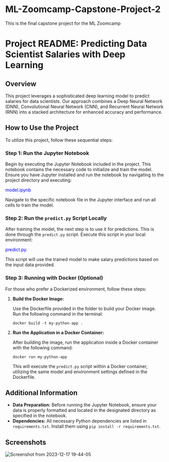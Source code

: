 # ML-Zoomcamp-Capstone-Project-2
This is the final capstone project for the ML Zoomcamp

# Project README: Predicting Data Scientist Salaries with Deep Learning

## Overview

This project leverages a sophisticated deep learning model to predict salaries for data scientists. Our approach combines a Deep Neural Network (DNN), Convolutional Neural Network (CNN), and Recurrent Neural Network (RNN) into a stacked architecture for enhanced accuracy and performance.

## How to Use the Project

To utilize this project, follow these sequential steps:

### Step 1: Run the Jupyter Notebook

Begin by executing the Jupyter Notebook included in the project. This notebook contains the necessary code to initialize and train the model. Ensure you have Jupyter installed and run the notebook by navigating to the project directory and executing:


<span style="color: blue;">model.ipynb</span>


Navigate to the specific notebook file in the Jupyter interface and run all cells to train the model.

### Step 2: Run the `predict.py` Script Locally

After training the model, the next step is to use it for predictions. This is done through the `predict.py` script. Execute this script in your local environment:


<span style="color: blue;">predict.py</span>.


This script will use the trained model to make salary predictions based on the input data provided.

### Step 3: Running with Docker (Optional)

For those who prefer a Dockerized environment, follow these steps:

1. **Build the Docker Image:**

   Use the Dockerfile provided in the folder to build your Docker image. Run the following command in the terminal:

   ```shell
   docker build -t my-python-app .
   ```

2. **Run the Application in a Docker Container:**

   After building the image, run the application inside a Docker container with the following command:

   ```shell
   docker run my-python-app
   ```

   This will execute the `predict.py` script within a Docker container, utilizing the same model and environment settings defined in the Dockerfile.

## Additional Information

- **Data Preparation:** Before running the Jupyter Notebook, ensure your data is properly formatted and located in the designated directory as specified in the notebook.
- **Dependencies:** All necessary Python dependencies are listed in `requirements.txt`. Install them using `pip install -r requirements.txt`.

## Screenshots

![Screenshot from 2023-12-17 19-44-05](https://github.com/Bcopeland64/ML-Zoomcamp-Capstone-Project-2/assets/47774770/8f4abdbb-77fa-46d7-8836-1e3e8d3b3451)


